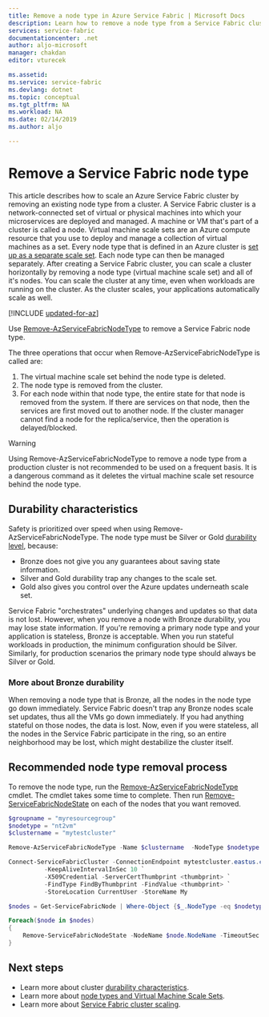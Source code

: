 ```yaml
---
title: Remove a node type in Azure Service Fabric | Microsoft Docs
description: Learn how to remove a node type from a Service Fabric cluster running in Azure.
services: service-fabric
documentationcenter: .net
author: aljo-microsoft
manager: chakdan
editor: vturecek

ms.assetid: 
ms.service: service-fabric
ms.devlang: dotnet
ms.topic: conceptual
ms.tgt_pltfrm: NA
ms.workload: NA
ms.date: 02/14/2019
ms.author: aljo 

---
```


# Remove a Service Fabric node type
This article describes how to scale an Azure Service Fabric cluster by removing an existing node type from a cluster. A Service Fabric cluster is a network-connected set of virtual or physical machines into which your microservices are deployed and managed. A machine or VM that's part of a cluster is called a node. Virtual machine scale sets are an Azure compute resource that you use to deploy and manage a collection of virtual machines as a set. Every node type that is defined in an Azure cluster is [set up as a separate scale set](service-fabric-cluster-nodetypes.md). Each node type can then be managed separately. After creating a Service Fabric cluster, you can scale a cluster horizontally by removing a node type (virtual machine scale set) and all of it's nodes.  You can scale the cluster at any time, even when workloads are running on the cluster.  As the cluster scales, your applications automatically scale as well.

[!INCLUDE [updated-for-az](../../includes/updated-for-az.md)]

Use [Remove-AzServiceFabricNodeType](https://docs.microsoft.com/powershell/module/az.servicefabric/remove-azservicefabricnodetype) to remove a Service Fabric node type.

The three operations that occur when Remove-AzServiceFabricNodeType is called are:
1.	The virtual machine scale set behind the node type is deleted.
2.  The node type is removed from the cluster.
3.	For each node within that node type, the entire state for that node is removed from the system. If there are services on that node, then the services are first moved out to another node. If the cluster manager cannot find a node for the replica/service, then the operation is delayed/blocked.

> [!WARNING]
> Using Remove-AzServiceFabricNodeType to remove a node type from a production cluster is
> not recommended to be used on a frequent basis. It is a dangerous command as it deletes the virtual machine scale set 
> resource behind the node type. 

## Durability characteristics
Safety is prioritized over speed when using Remove-AzServiceFabricNodeType. The node type must be Silver or Gold [durability level](https://docs.microsoft.com/azure/service-fabric/service-fabric-cluster-capacity#the-durability-characteristics-of-the-cluster), because:
- Bronze does not give you any guarantees about saving state information.
- Silver and Gold durability trap any changes to the scale set.
- Gold also gives you control over the Azure updates underneath scale set.

Service Fabric "orchestrates" underlying changes and updates so that data is not lost. However, when you remove a node with Bronze durability, you may lose state information. If you're  removing a primary node type and your application is stateless, Bronze is acceptable. When you run stateful workloads in production, the minimum configuration should be Silver. Similarly, for production scenarios the primary node type should always be Silver or Gold.

### More about Bronze durability

When removing a node type that is Bronze, all the nodes in the node type go down immediately. Service Fabric doesn't trap any Bronze nodes scale set updates, thus all the VMs go down immediately. If you had anything stateful on those nodes, the data is lost. Now, even if you were stateless, all the nodes in the Service Fabric participate in the ring, so an entire neighborhood may be lost, which might destabilize the cluster itself.

## Recommended node type removal process

To remove the node type, run the [Remove-AzServiceFabricNodeType](/powershell/module/az.servicefabric/remove-azservicefabricnodetype) cmdlet.  The cmdlet takes some time to complete.  Then run [Remove-ServiceFabricNodeState](/powershell/module/servicefabric/remove-servicefabricnodestate?view=azureservicefabricps) on each of the nodes that you want removed.

```powershell
$groupname = "myresourcegroup"
$nodetype = "nt2vm"
$clustername = "mytestcluster"

Remove-AzServiceFabricNodeType -Name $clustername  -NodeType $nodetype -ResourceGroupName $groupname

Connect-ServiceFabricCluster -ConnectionEndpoint mytestcluster.eastus.cloudapp.azure.com:19000 `
          -KeepAliveIntervalInSec 10 `
          -X509Credential -ServerCertThumbprint <thumbprint> `
          -FindType FindByThumbprint -FindValue <thumbprint> `
          -StoreLocation CurrentUser -StoreName My

$nodes = Get-ServiceFabricNode | Where-Object {$_.NodeType -eq $nodetype} | Sort-Object { $_.NodeName.Substring($_.NodeName.LastIndexOf('_') + 1) } -Descending

Foreach($node in $nodes)
{
    Remove-ServiceFabricNodeState -NodeName $node.NodeName -TimeoutSec 300 -Force 
}
```

## Next steps
- Learn more about cluster [durability characteristics](https://docs.microsoft.com/azure/service-fabric/service-fabric-cluster-capacity#the-durability-characteristics-of-the-cluster).
- Learn more about [node types and Virtual Machine Scale Sets](service-fabric-cluster-nodetypes.md).
- Learn more about [Service Fabric cluster scaling](service-fabric-cluster-scaling.md).
